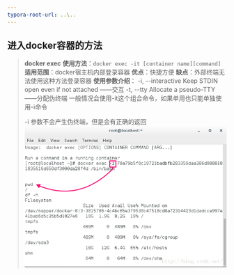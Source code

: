 ```yaml
---
typora-root-url: ..\..
---
```


## 进入docker容器的方法

> **docker exec**
> **使用方法**：`docker exec -it [container name][command]`
> **适用范围**：docker宿主机内部登录容器
> **优点**：快捷方便
> **缺点**：外部终端无法使用这种方法登录容器
> **使用参数介绍**：
> -i, --interactive               Keep STDIN open even if not attached ——交互 
> -t, --tty                        Allocate a pseudo-TTY——分配伪终端 一般情况会使用-it这个组合命令，如果单用也只能单独使用-i命令 
>
> -i 参数不会产生伪终端，但是会有正确的返回
> ![20160818114129537](/images/linux/docker/20160818114129537.png)

